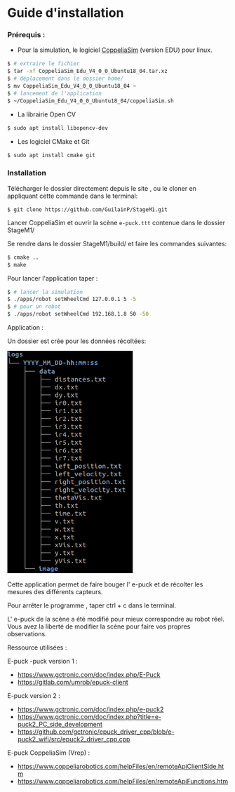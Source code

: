 # Guide d'installation

### Prérequis :

* Pour la simulation, le logiciel [CoppeliaSim](https://www.coppeliarobotics.com/downloads)  (version EDU) pour linux.
```sh
$ # extraire le fichier
$ tar -xf CoppeliaSim_Edu_V4_0_0_Ubuntu18_04.tar.xz
$ # déplacement dans le dossier home/
$ mv CoppeliaSim_Edu_V4_0_0_Ubuntu18_04 ~
$ # lancement de l'application
$ ~/CoppeliaSim_Edu_V4_0_0_Ubuntu18_04/coppeliaSim.sh
```

* La librairie Open CV
```sh
$ sudo apt install libopencv-dev
```

* Les logiciel CMake et Git
```sh
$ sudo apt install cmake git
```


### Installation

Télécharger le dossier directement depuis le site , ou le cloner en appliquant cette commande dans le terminal:

    $ git clone https://github.com/GuilainP/StageM1.git

Lancer CoppeliaSim et ouvrir la scène `e-puck.ttt` contenue dans le dossier StageM1/ 

Se rendre dans le dossier StageM1/build/ et faire les commandes suivantes:
```sh
$ cmake ..
$ make
```
Pour lancer l'application taper :
```sh
$ # lancer la simulation
$ ./apps/robot setWheelCmd 127.0.0.1 5 -5 
$ # pour un robot
$ ./apps/robot setWheelCmd 192.168.1.8 50 -50  
```

Application : 

Un dossier est crée pour les données récoltées:

![](logs_tree.png)

Cette application permet de faire bouger l' e-puck et de récolter les mesures des différents capteurs.

Pour arrêter le programme , taper ctrl + c dans le terminal.

L' e-puck de la scène a été modifié pour mieux correspondre au robot réel.
Vous avez la liberté de modifier la scène pour faire vos propres observations.

Ressource utilisées :

E-puck -puck version 1 :    
* https://www.gctronic.com/doc/index.php/E-Puck
* https://gitlab.com/umrob/epuck-client

E-puck version 2 :
* https://www.gctronic.com/doc/index.php/e-puck2
* https://www.gctronic.com/doc/index.php?title=e-puck2_PC_side_development
* https://github.com/gctronic/epuck_driver_cpp/blob/e-puck2_wifi/src/epuck2_driver_cpp.cpp

E-puck CoppeliaSim (Vrep) :
* https://www.coppeliarobotics.com/helpFiles/en/remoteApiClientSide.htm
* https://www.coppeliarobotics.com/helpFiles/en/remoteApiFunctions.htm